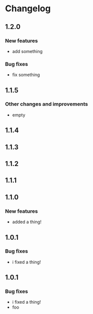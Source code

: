 # Changelog

## 1.2.0

### New features

 * add something

### Bug fixes

 * fix something

## 1.1.5

### Other changes and improvements

 * empty

## 1.1.4

## 1.1.3

## 1.1.2

## 1.1.1

## 1.1.0

### New features

 * added a thing!

## 1.0.1

### Bug fixes

 * i fixed a thing!

## 1.0.1

### Bug fixes

 * i fixed a thing!
 * foo
